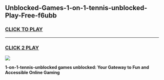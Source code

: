 
## Unblocked-Games-1-on-1-tennis-unblocked-Play-Free-f6ubb
<h3>
<a href="https://premium76.site?title=1-on-1-tennis-unblocked&ref=10A">CLICK TO PLAY</a></h3>
<hr>

<h3>
<a href="https://premium76.site?title=1-on-1-tennis-unblocked&ref=10A">CLICK 2 PLAY</a>
  
</h3>

<a href="https://premium76.site?title=1-on-1-tennis-unblocked&ref=10A"><img src="https://clearcache.store/games.png"></a>


**1-on-1-tennis-unblocked games unblocked: Your Gateway to Fun and Accessible Online Gaming**
